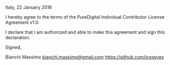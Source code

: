 Italy, 22 January 2016

I hereby agree to the terms of the PureDigital Individual Contributor License
Agreement v1.0.

I declare that I am authorized and able to make this agreement and sign this
declaration.

Signed,

Bianchi Massimo bianchi.massimo@gmail.com https://github.com/iceseyes
